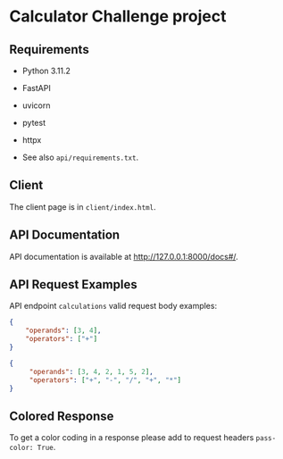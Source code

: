 # Calculator Challenge project

## Requirements
* Python 3.11.2
* FastAPI
* uvicorn
* pytest
* httpx

* See also `api/requirements.txt`.

## Client

The client page is in `client/index.html`.

## API Documentation

API documentation is available at http://127.0.0.1:8000/docs#/.

## API Request Examples

API endpoint `calculations` valid request body examples:
```json
{
    "operands": [3, 4],
    "operators": ["+"]
}
```

```json
{
     "operands": [3, 4, 2, 1, 5, 2],
     "operators": ["+", "-", "/", "+", "*"]
}
```

## Colored Response

To get a color coding in a response please add to request headers `pass-color: True`.
